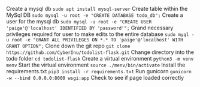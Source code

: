 Create a mysql db `sudo apt install mysql-server`
Create table within the MySql DB `sudo mysql -u root -e "CREATE DATABASE todo_db";`
Create a user for the mysql db `sudo mysql -u root -e "CREATE USER 'paige'@'localhost' IDENTIFIED BY 'password'";`
Grand necessary privileges required for user to make edits to the entire database `sudo myql -u root -e "GRANT ALL PRIVILEGES ON *.* TO 'paige'@'localhost' WITH GRANT OPTION";`
Clone down the git repo `git clone https://github.com/CyberInu/todolist-flask.git`
Change directory into the todo folder `cd todolist-flask`
Create a virtual environment `python3 -m venv menv`
Start the virtual environment `source ./menv/bin/activate`
Install the requirements.txt `pip3 install -r requirements.txt`
Run gunicorn `gunicorn -w --bind 0.0.0.0:8000 wsgi:app`
Check to see if page loaded correctly
